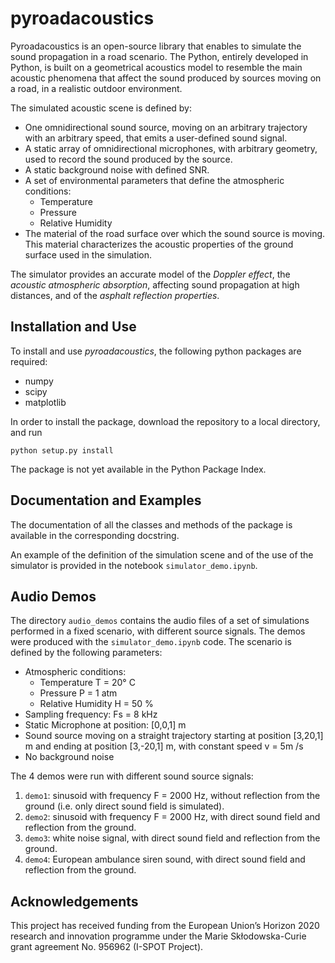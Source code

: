# pyroadacoustics
Pyroadacoustics is an open-source library that enables to simulate the sound propagation in a road scenario. The Python, entirely developed in Python, is built on a geometrical acoustics model to resemble the main acoustic phenomena that affect the sound produced by sources moving on a road, in a realistic outdoor environment.

The simulated acoustic scene is defined by:
- One omnidirectional sound source, moving on an arbitrary trajectory with an arbitrary speed, that emits a user-defined sound signal.
- A static array of omnidirectional microphones, with arbitrary geometry, used to record the sound produced by the source.
- A static background noise with defined SNR.
- A set of environmental parameters that define the atmospheric conditions:
    - Temperature
    - Pressure
    - Relative Humidity
- The material of the road surface over which the sound source is moving. This material characterizes the acoustic properties of the ground surface used in the simulation.

The simulator provides an accurate model of the *Doppler effect*, the *acoustic atmospheric absorption*, affecting sound propagation at high distances, and of the *asphalt reflection properties*.

## Installation and Use
To install and use *pyroadacoustics*, the following python packages are required:
- numpy
- scipy
- matplotlib

In order to install the package, download the repository to a local directory, and run

    python setup.py install

The package is not yet available in the Python Package Index.

## Documentation and Examples
The documentation of all the classes and methods of the package is available in the corresponding docstring. 

An example of the definition of the simulation scene and of the use of the simulator is provided in the notebook `simulator_demo.ipynb`.

## Audio Demos
The directory `audio_demos` contains the audio files of  a set of simulations performed in a fixed scenario, with different source signals. The demos were produced with the `simulator_demo.ipynb` code. The scenario is defined by the following parameters:
- Atmospheric conditions: 
    - Temperature T = 20° C
    - Pressure P = 1 atm
    - Relative Humidity H = 50 %
- Sampling frequency: Fs = 8 kHz
- Static Microphone at position: [0,0,1] m
- Sound source moving on a straight trajectory starting at position [3,20,1] m and ending at position [3,-20,1] m, with constant speed v = 5m /s
- No background noise

The 4 demos were run with different sound source signals:

1. `demo1`: sinusoid with frequency F = 2000 Hz, without reflection from the ground (i.e. only direct sound field is simulated).
2. `demo2`: sinusoid with frequency F = 2000 Hz, with direct sound field and reflection from the ground.
3. `demo3`: white noise signal, with direct sound field and reflection from the ground.
4. `demo4`: European ambulance siren sound, with direct sound field and reflection from the ground.

## Acknowledgements
This project has received funding from the European Union’s Horizon 2020 research and innovation programme under the Marie Skłodowska-Curie grant agreement No. 956962 (I-SPOT Project).
